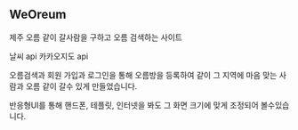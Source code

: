 ## WeOreum

제주 오름 같이 갈사람을 구하고 오름 검색하는 사이트

날씨 api
카카오지도 api

오름검색과 회원 가입과 로그인을 통해 오름방을 등록하여 같이 그 지역에 마음 맞는 사람과 오름 같이 갈수 있게 만들었습니다.

반응형UI를 통해 핸드폰, 테플릿, 인터넷을 봐도 그 화면 크기에 맞게 조정되어 볼수있습니다.
